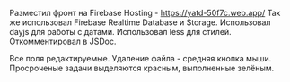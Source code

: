 
Разместил фронт на Firebase Hosting - https://yatd-50f7c.web.app/
Так же использовал Firebase Realtime Database и Storage.
Использовал dayjs для работы с датами.
Использовал less для стилей.
Откомментировал в JSDoc.

Все поля редактируемые.
Удаление файла - средняя кнопка мыши.
Просроченые задачи выделяются красным, выполненные зелёным.
